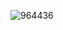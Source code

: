 ![964436](https://user-images.githubusercontent.com/102672154/176566985-7b593db2-13c9-4f5d-a2d2-5725f63c160b.jpg)
